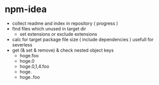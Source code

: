 # npm-idea
- collect readme and index in repository ( progress )
- find files which unused in target dir
  - set extensions or exclude extensions
- calc for target package file size ( include dependencies ) usefull for severless
- get (& set & remove) & check nested object keys
  - hoge.foo
  - hoge.0
  - hoge.0,1,4.foo
  - hoge.<even>
  - hoge.<odd>.foo
  
